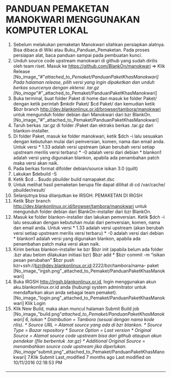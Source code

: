 # PANDUAN PEMAKETAN MANOKWARI MENGGUNAKAN KOMPUTER LOKAL
   1. Sebelum melakukan pemaketan Manokwari silahkan persiapkan alatnya. Bisa
      dibaca di Wiki atau ​Buku_Panduan_Pemaketan. Pada proses persiapan alat,
      baca panduan sampai pada pembuatan kunci.
   2. Unduh source code upstream manokwari di github yang sudah dirilis oleh
      team riset. Masuk ke ​https://github.com/BlankOn/manokwari => Klik
      Release
[No_image_"#"_attached_to_Pemaket/PanduanPaketKhasManokwari]
Pada halaman release, pilih versi yang ingin dipaketkan dan unduh berkas
sourcenya dengan ektensi .tar.gz
[No_image_"#"_attached_to_Pemaket/PanduanPaketKhasManokwari]
   1. Buka terminal, buat folder Paket di home dan masuk ke folder Paket/
      dengan ketik perintah
      $mkdir Paket/
      $cd Paket/
dan kemudian ketik
$bzr branch http://dev.blankonlinux.or.id/browser/tambora/manokwari
untuk mengunduh folder debian dari Manokwari dari bzr BlankOn.
[No_image_"#"_attached_to_Pemaket/PanduanPaketKhasManokwari]
   1. Taruh berkas .tar.gz di folder /Paket dan ektraks berkas .tar.gz dari
      blankon-installer.
   2. Di folder Paket, masuk ke folder manokwari, ketik
      $dch -i
lalu sesuakan dengan kebutuhan mulai dari pemversian, komen, nama dan email
anda.
     Untuk versi
    * 1.33 adalah versi upstream (akan berubah versi setiap upstream merilis
      versi terbaru)
    * -0 adalah versi dari debian
    * blankon1 adalah versi yang digunakan blankon, apabila ada penambahan
      patch maka versi akan naik.
   1. Pada berkas format difolder debian/source isikan 3.0 (quilt)
   2. Lakukan
      $debuild -S
   3. Ketik
      $cd ..
      $sudo pbuilder build namapaket.dsc
   4. Untuk melihat hasil pemaketan berupa file dapat dilihat di cd /var/cache/
      pbuilder/result/
   5. Selanjutnya bisa dilanjutkan ke IRSGH.
PEMAKETAN DI IRGSH
   1. Ketik
      $bzr branch http://dev.blankonlinux.or.id/browser/tambora/manokwari
untuk mengunduh folder debian dari BlankOn-installer dari bzr BlankOn.
   1. Masuk ke folder blankon-installer dan lakukan pemversian. Ketik
      $dch -i
lalu sesuakan dengan kebutuhan mulai dari pemversian, komen, nama dan email
anda. Untuk versi
    * 1.33 adalah versi upstream (akan berubah versi setiap upstream merilis
      versi terbaru)
    * -0 adalah versi dari debian
    * blankon1 adalah versi yang digunakan blankon, apabila ada penambahan
      patch maka versi akan naik.
   1. Kirim berkas blankon-installer ke bzr
      $bzr init (apabila belum ada folder .bzr atau belom dilakukan initiasi
      bzr)
      $bzr add *
      $bzr commit -m “isikan pesan perubahan”
      $bzr push bzr+ssh://bzr@dev.blankonlinux.or.id:2222/bzr/tambora/nama-
      paket
[No_image_"irgsh.png"_attached_to_Pemaket/PanduanPaketKhasManokwari]
   1. Buka IRGSH ​http://irgsh.blankonlinux.or.id, login menggunakan akun
      aku.blankonlinux.or.id anda (hubungi system adminitrator untuk
      mendaftarkan akun anda sebagai team pemaket).
[No_image_"login.png"_attached_to_Pemaket/PanduanPaketKhasManokwari]
Klik Login
   1. Klik New Build, maka akan muncul halaman Submit Build job
[No_image_"build.png"_attached_to_Pemaket/PanduanPaketKhasManokwari]
6, Isikan
    * Distribution = Tambora (sesuai dengan nama kode rilis).
    * Source URL = Alamat source yang ada di bzr blankon.
    * Source Type = Bazar repository
    * Source Option = Last version
    * Original Source = Alamat source code upstream bisa dari github ataupun
      akun pendekar (file berbentuk .tar.gz)
    * Additional Original Source = menambahkan source code upstream jika
      diperlukan.
[No_image_"submit.png"_attached_to_Pemaket/PanduanPaketKhasManokwari]
7.Klik Submit
Last_modified 7 months ago Last modified on 10/11/2016 02:18:53 PM
#### 
    
 
 
 
 
 
---
 

